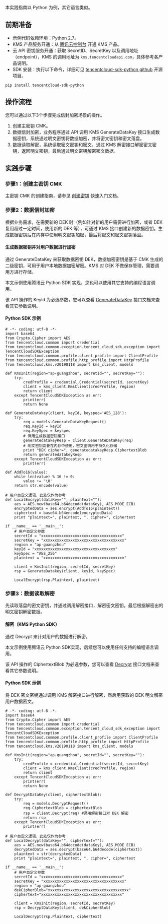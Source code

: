 

本实践指南以 Python 为例，其它语言类似。
## 前期准备

- 示例代码依赖环境：Python 2.7。
- KMS 产品服务开通：从 [腾讯云控制台](https://console.cloud.tencent.com/kms2) 开通 KMS 产品。
- 云 API 密钥服务开通：获取 SecretID、SecretKey 以及调用地址（endpoint），KMS 的调用地址为 `kms.tencentcloudapi.com`，具体参考各产品说明。
- SDK 安装：执行以下命令，详细可见 [tencentcloud-sdk-python github](https://github.com/TencentCloud/tencentcloud-sdk-python) 开源项目。

```
pip install tencentcloud-sdk-python
```

## 操作流程

您可以通过以下3个步骤完成信封加密场景的操作。

1. 创建主密钥 CMK。
2. 数据信封加密，业务程序通过 API 调用 KMS GenerateDataKey 接口生成数据密钥，系统通过明文密钥将数据加密，并将密文密钥和密文落盘。
3. 数据读取解密，系统读取密文密钥和密文，通过 KMS 解密接口解密密文密钥，返回明文密钥，最后通过明文密钥解密密文数据。

## 实践步骤

### 步骤1：创建主密钥 CMK

主密钥 CMK 的创建指南，请参见 [创建密钥](https://cloud.tencent.com/document/product/573/38383) 快速入门文档。

### 步骤2：数据信封加密

根据业务需求，在需要新的 DEK 时（例如针对新的用户需要进行加密，或者 DEK 复用超过一定时间，使用新的 DEK 等），可通过 KMS 接口创建新的数据密钥。生成数据密钥后在内存中使用明文密钥加密，最后将密文和密文密钥落盘。

#### 生成数据密钥并对用户数据进行加密

通过 GenerateDataKey 来获取数据密钥 DEK，数据加密密钥是基于 CMK 生成的二级密钥，可用于用户本地数据加密解密。KMS 对 DEK 不做保存管理，需要调用方进行存储。

本文示例使用腾讯云 Python SDK 实现，您也可以使用其它支持的编程语言调用。

该 API 操作的 KeyId 为必选参数，您可以查看 [GenerateDataKey](https://cloud.tencent.com/document/product/573/34419) 接口文档来查看其它参数说明。

#### Python SDK 示例

```
# -*- coding: utf-8 -*-
import base64
from Crypto.Cipher import AES
from tencentcloud.common import credential
from tencentcloud.common.exception.tencent_cloud_sdk_exception import TencentCloudSDKException
from tencentcloud.common.profile.client_profile import ClientProfile
from tencentcloud.common.profile.http_profile import HttpProfile
from tencentcloud.kms.v20190118 import kms_client, models

def KmsInit(region="ap-guangzhou", secretId="", secretKey=""):
    try:
        credProfile = credential.Credential(secretId, secretKey)
        client = kms_client.KmsClient(credProfile, region)
        return client
    except TencentCloudSDKException as err:
        print(err)
        return None

def GenerateDatakey(client, keyId, keyspec='AES_128'):
    try:
        req = models.GenerateDataKeyRequest()
        req.KeyId = keyId
        req.KeySpec = keyspec
        # 调用生成数据密钥接口
        generatedatakeyResp = client.GenerateDataKey(req)
        # 明文密钥需要在内存中使用，密文密钥用于持久化存储
        print "DEK cipher=", generatedatakeyResp.CiphertextBlob
        return generatedatakeyResp
    except TencentCloudSDKException as err:
        print(err)

def AddTo16(value):
    while len(value) % 16 != 0:
        value += '\0'
    return str.encode(value)

# 用户自定义逻辑，此处仅作为参考
def LocalEncrypt(dataKey="", plaintext=""):
    aes = AES.new(base64.b64decode(dataKey), AES.MODE_ECB)
    encryptedData = aes.encrypt(AddTo16(plaintext))
    ciphertext = base64.b64encode(encryptedData)
    print "plaintext=", plaintext, ", cipher=", ciphertext

if __name__ == '__main__':
    # 用户自定义参数
    secretId = "xxxxxxxxxxxxxxxxxxxxxxxxxxxxxxxxxxxx"
    secretKey = "xxxxxxxxxxxxxxxxxxxxxxxxxxxxxxxxxxxx"
    region = "ap-guangzhou"
    keyId = "xxxxxxxxxxxxxxxxxxxxxxxxxxxxxxxxxxxx"
    keySpec = "AES_256"
    plaintext = "xxxxxxxxxxxxxxxxxxxxxxxxxxxxxxxxxxxx"

    client = KmsInit(region, secretId, secretKey)
    rsp = GenerateDatakey(client, keyId, keySpec)

    LocalEncrypt(rsp.Plaintext, plaintext)
```

### 步骤3：数据读取解密

先读取落盘的密文密钥，并通过调用解密接口，解密密文密钥。最后根据解密出的明文密钥解密数据。

#### 解密（KMS Python SDK）

通过 Decrypt 来针对用户的数据进行解密。

本文示例使用腾讯云 Python SDK实现，后续您可以使用任何支持的编程语言调用。

该 API 操作的 CiphertextBlob 为必选参数，您可以查看 [Decrypt](https://cloud.tencent.com/document/product/573/34429) 接口文档来查看其它参数说明。

#### Python SDK 示例

将 DEK 密文密钥通过调用 KMS 解密接口进行解密，然后用获取的 DEK 明文解密用户数据密文。

```
# -*- coding: utf-8 -*-
import base64
from Crypto.Cipher import AES
from tencentcloud.common import credential
from tencentcloud.common.exception.tencent_cloud_sdk_exception import TencentCloudSDKException
from tencentcloud.common.profile.client_profile import ClientProfile
from tencentcloud.common.profile.http_profile import HttpProfile
from tencentcloud.kms.v20190118 import kms_client, models

def KmsInit(region="ap-guangzhou", secretId="", secretKey=""):
    try:
        credProfile = credential.Credential(secretId, secretKey)
        client = kms_client.KmsClient(credProfile, region)
        return client
    except TencentCloudSDKException as err:
        print(err)
        return None

def DecryptDataKey(client, ciphertextBlob):
    try:
        req = models.DecryptRequest()
        req.CiphertextBlob = ciphertextBlob
        rsp = client.Decrypt(req) #调用解密接口对 DEK 解密
        return rsp
    except TencentCloudSDKException as err:
        print(err)

# 用户自定义逻辑，此处仅作为参考
def LocalDecrypt(dataKey="", ciphertext=""):
    aes = AES.new(base64.b64decode(dataKey), AES.MODE_ECB)
    decryptedData = aes.decrypt(base64.b64decode(ciphertext))
    plaintext = str(decryptedData)
    print "plaintext=", plaintext, ", cipher=", ciphertext

if __name__ == '__main__':
    # 用户自定义参数
    secretId = "xxxxxxxxxxxxxxxxxxxxxxxxxxxxxxxxxxxx"
    secretKey = "xxxxxxxxxxxxxxxxxxxxxxxxxxxxxxxxxxxx"
    region = "ap-guangzhou"
    dekCipherBlob="xxxxxxxxxxxxxxxxxxxxxxxxxxxxxxxxxxxx"
    ciphertext="xxxxxxxxxxxxxxxxxxxxxxxxxxxxxxxxxxxx"
    
    client = KmsInit(region, secretId, secretKey)
    rsp = DecryptDataKey(client, dekCipherBlob)

    LocalDecrypt(rsp.Plaintext, ciphertext)
```


